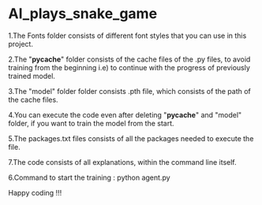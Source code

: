 # AI_plays_snake_game

1.The Fonts folder consists of different font styles that you can use in this project.

2.The "__pycache__" folder consists of the cache files of the .py files, to avoid training from the beginning i.e) to continue with the progress of previously trained model.

3.The "model" folder folder consists .pth file, which consists of the path of the cache files.

4.You can execute the code even after deleting "__pycache__" and "model" folder, if you want to train the model from the start.

5.The packages.txt files consists of all the packages needed to execute the file.

7.The code consists of all explanations, within the command line itself.

6.Command to start the training : python agent.py

Happy coding !!!
